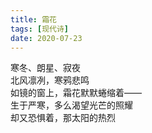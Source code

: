 ```yaml
---
title: 霜花
tags: [现代诗]
date: 2020-07-23
---
```


寒冬、朗星、寂夜\
北风凛冽，寒鸦悲鸣\
如镜的窗上，霜花默默蜷缩着——\
生于严寒，多么渴望光芒的照耀\
却又恐惧着，那太阳的热烈
